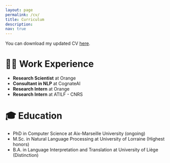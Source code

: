 ```yaml
---
layout: page
permalink: /cv/
title: Curriculum
description: 
nav: true
---
```


You can download my updated CV <a href='/assets/pdf/Leo_Jacqmin_CV.pdf'>here</a>.

<object data="/assets/Leo_Jacqmin_CV.pdf" width="1280px" height="1024px" type='application/pdf'></object>

# 🧑‍💻 Work Experience
- **Research Scientist** at Orange
- **Consultant in NLP** at CognateAI
- **Research Intern** at Orange
- **Research Intern** at ATILF - CNRS

# 🎓 Education
- PhD in Computer Science at Aix-Marseille University (ongoing)
- M.Sc. in Natural Language Processing at University of Lorraine (Highest honors)
- B.A. in Language Interpretation and Translation at University of Liège (Distinction)


<!--
# 🗃️ Professional Activity
# 🏆 Awards
-->
